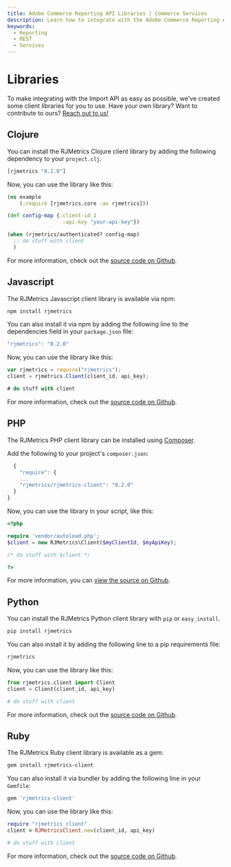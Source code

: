 ```yaml
---
title: Adobe Commerce Reporting API Libraries | Commerce Services
description: Learn how to integrate with the Adobe Commerce Reporting API with one of our client libraries.
keywords:
  - Reporting
  - REST
  - Services
---
```


# Libraries

To make integrating with the Import API as easy as possible, we've created some client libraries for you to use. Have your own library? Want to contribute to ours? [Reach out to us!](https://experienceleague.adobe.com/docs/commerce-knowledge-base/kb/help-center-guide/magento-help-center-user-guide.html)

## Clojure

You can install the RJMetrics Clojure client library by adding the following dependency to your `project.clj`.

```clojure
[rjmetrics "0.2.0"]
```

Now, you can use the library like this:

```clojure
(ns example
    (:require [rjmetrics.core :as rjmetrics]))

(def config-map {:client-id 1
                  :api-key "your-api-key"})

(when (rjmetrics/authenticated? config-map)
  ;; do stuff with client
  )
```

For more information, check out the [source code on Github](https://github.com/RJMetrics/RJMetrics-clj).

## Javascript

The RJMetrics Javascript client library is available via npm:

```bash
npm install rjmetrics
```

You can also install it via npm by adding the following line to the dependencies field in your `package.json` file:

```javascript
"rjmetrics": "0.2.0"
```

Now, you can use the library like this:

```javascript
var rjmetrics = require("rjmetrics");
client = rjmetrics.Client(client_id, api_key);

# do stuff with client
```

For more information, check out the [source code on Github](https://github.com/RJMetrics/RJMetrics-js).

## PHP

The RJMetrics PHP client library can be installed using [Composer](https://getcomposer.org).

Add the following to your project's `composer.json`:

```javascript
  {
    "require": {
    ...
    "rjmetrics/rjmetrics-client": "0.2.0"
  }
}
```

Now, you can use the library in your script, like this:

```php
<?php

require 'vendor/autoload.php';
$client = new RJMetrics\Client($myClientId, $myApiKey);

/* do stuff with $client */

?>
```

For more information, you can [view the source on Github](https://github.com/RJMetrics/RJMetrics-php).

## Python

You can install the RJMetrics Python client library with `pip` or `easy_install`.

```bash
pip install rjmetrics
```

You can also install it by adding the following line to a pip requirements file:

```python
rjmetrics
```

Now, you can use the library like this:

```python
from rjmetrics.client import Client
client = Client(client_id, api_key)

# do stuff with client
```

For more information, check out the [source code on Github](https://github.com/RJMetrics/RJMetrics-py).

## Ruby

The RJMetrics Ruby client library is available as a gem:

```bash
gem install rjmetrics-client
```

You can also install it via bundler by adding the following line in your `Gemfile`:

```ruby
gem 'rjmetrics-client'
```

Now, you can use the library like this:

```ruby
require "rjmetrics_client"
client = RJMetricsClient.new(client_id, api_key)

# do stuff with client
```

For more information, check out the [source code on Github](https://github.com/RJMetrics/RJMetrics-ruby).
